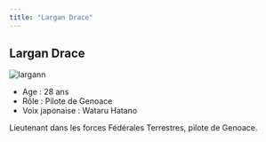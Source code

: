```yaml
---
title: "Largan Drace"
---
```


Largan Drace
------------

![largann](/images/stories/saga/gundamage/persos/largann.png)
- Age : 28 ans  
- Rôle : Pilote de Genoace  
- Voix japonaise : Wataru Hatano


Lieutenant dans les forces Fédérales Terrestres, pilote de Genoace.

